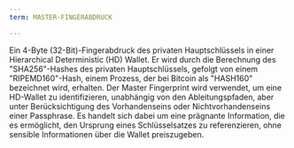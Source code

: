 ```yaml
---
term: MASTER-FINGERABDRUCK

---
```

Ein 4-Byte (32-Bit)-Fingerabdruck des privaten Hauptschlüssels in einer Hierarchical Deterministic (HD) Wallet. Er wird durch die Berechnung des "SHA256"-Hashes des privaten Hauptschlüssels, gefolgt von einem "RIPEMD160"-Hash, einem Prozess, der bei Bitcoin als "HASH160" bezeichnet wird, erhalten. Der Master Fingerprint wird verwendet, um eine HD-Wallet zu identifizieren, unabhängig von den Ableitungspfaden, aber unter Berücksichtigung des Vorhandenseins oder Nichtvorhandenseins einer Passphrase. Es handelt sich dabei um eine prägnante Information, die es ermöglicht, den Ursprung eines Schlüsselsatzes zu referenzieren, ohne sensible Informationen über die Wallet preiszugeben.